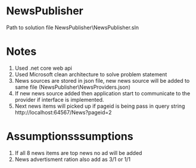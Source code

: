 # NewsPublisher
Path to solution file
NewsPublisher\NewsPublisher.sln

# Notes 
1. Used .net core web api  
2. Used Microsoft clean architecture to solve problem statement 
3. News sources are stored in json file, new news source will be added to same file (NewsPublisher\NewsProviders.json)
4. If new news source added then application start to communicate to the provider if interface is implemented.
5. Next news items will picked up if pageid is being pass in query string http://localhost:64567/News?pageid=2

# Assumptionsssumptions 
1. If all 8 news items are top news no ad will be added
2. News advertisment ration also add as 3/1 or 1/1
